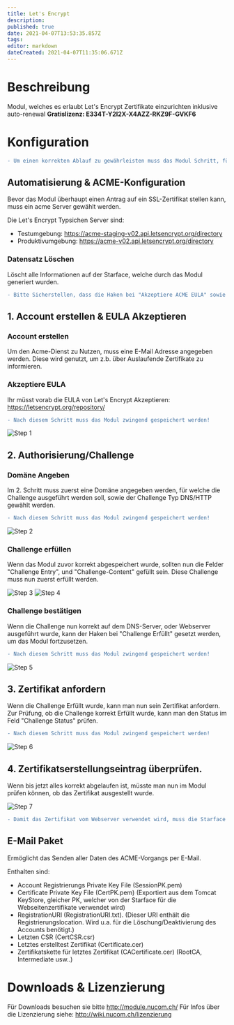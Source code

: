 ```yaml
---
title: Let's Encrypt
description: 
published: true
date: 2021-04-07T13:53:35.857Z
tags: 
editor: markdown
dateCreated: 2021-04-07T11:35:06.671Z
---
```


# Beschreibung
Modul, welches es erlaubt Let's Encrypt Zertifikate einzurichten inklusive auto-renewal
**Gratislizenz: E334T-Y2I2X-X4AZZ-RKZ9F-GVKF6**
# Konfiguration
```diff
- Um einen korrekten Ablauf zu gewährleisten muss das Modul Schritt, für Schritt ausgefüllt werden, und zwischen jedem Schritt zwingend gespeichert werden (nicht übernehmen), um einen korrekten Ablauf zu garantieren.
```
## Automatisierung & ACME-Konfiguration
Bevor das Modul überhaupt einen Antrag auf ein SSL-Zertifikat stellen kann, muss ein acme Server gewählt werden.

Die Let's Encrypt Typsichen Server sind:

* Testumgebung: https://acme-staging-v02.api.letsencrypt.org/directory 
* Produktivumgebung: https://acme-v02.api.letsencrypt.org/directory

### Datensatz Löschen
Löscht alle Informationen auf der Starface, welche durch das Modul generiert wurden.

```diff
- Bitte Sicherstellen, dass die Haken bei "Akzeptiere ACME EULA" sowie "Challenge Erfüllt" entfernt wurden.
```

## 1. Account erstellen & EULA Akzeptieren
### Account erstellen
Um den Acme-Dienst zu Nutzen, muss eine E-Mail Adresse angegeben werden. Diese wird genutzt, um z.b. über Auslaufende Zertifikate zu informieren.

### Akzeptiere EULA
Ihr müsst vorab die EULA von Let's Encrypt Akzeptieren: https://letsencrypt.org/repository/
```diff
- Nach diesem Schritt muss das Modul zwingend gespeichert werden!
```

![Step 1](/uploads/lets-encrypt/step-1.gif "Step 1")

## 2. Authorisierung/Challenge
### Domäne Angeben
Im 2. Schritt muss zuerst eine Domäne angegeben werden, für welche die Challenge ausgeführt werden soll, sowie der Challenge Typ DNS/HTTP gewählt werden.
```diff
- Nach diesem Schritt muss das Modul zwingend gespeichert werden!
```
![Step 2](/uploads/lets-encrypt/step-2.gif "Step 2")

### Challenge erfüllen
Wenn das Modul zuvor korrekt abgespeichert wurde, sollten nun die Felder "Challenge Entry", und "Challenge-Content" gefüllt sein.
Diese Challenge muss nun zuerst erfüllt werden.

![Step 3](/uploads/lets-encrypt/step-3.gif "Step 3")
![Step 4](/uploads/lets-encrypt/step-4.jpg "Step 4")

### Challenge bestätigen
Wenn die Challenge nun korrekt auf dem DNS-Server, oder Webserver ausgeführt wurde, kann der Haken bei "Challenge Erfüllt" gesetzt werden, um das Modul fortzusetzen.
```diff
- Nach diesem Schritt muss das Modul zwingend gespeichert werden!
```
![Step 5](/uploads/lets-encrypt/step-5.gif "Step 5")

## 3. Zertifikat anfordern
Wenn die Challenge Erfüllt wurde, kann man nun sein Zertifikat anfordern. 
Zur Prüfung, ob die Challenge korrekt Erfüllt wurde, kann man den Status im Feld "Challenge Status" prüfen.
```diff
- Nach diesem Schritt muss das Modul zwingend gespeichert werden!
```
![Step 6](/uploads/lets-encrypt/step-6.gif "Step 6")

## 4. Zertifikatserstellungseintrag überprüfen.
Wenn bis jetzt alles korrekt abgelaufen ist, müsste man nun im Modul prüfen können, ob das Zertifikat ausgestellt wurde.

![Step 7](/uploads/lets-encrypt/step-7.gif "Step 7")

```diff
- Damit das Zertifikat vom Webserver verwendet wird, muss die Starface neu gestartet werden.
```
## E-Mail Paket
Ermöglicht das Senden aller Daten des ACME-Vorgangs per E-Mail.

Enthalten sind:
* Account Registrierungs Private Key File (SessionPK.pem)
*  Certificate Private Key File (CertPK.pem) (Exportiert aus dem Tomcat KeyStore, gleicher PK, welcher von der Starface für die Webseitenzertifikate verwendet wird)
*  RegistrationURI (RegistrationURI.txt). (Dieser URI enthält die Registrierungslocation. Wird u.a. für die Löschung/Deaktivierung des Accounts benötigt.)
*  Letzten CSR (CertCSR.csr)
*  Letztes erstelltest Zertifikat (Certificate.cer)
*  Zertifikatskette für letztes Zertifikat (CACertificate.cer) (RootCA, Intermediate usw..)
# Downloads & Lizenzierung
Für Downloads besuchen sie bitte http://module.nucom.ch/
Für Infos über die Lizenzierung siehe: http://wiki.nucom.ch/lizenzierung